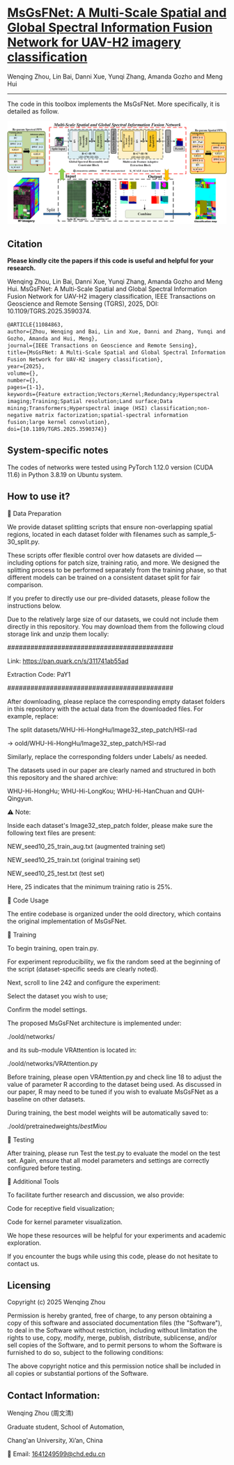 # [MsGsFNet: A Multi-Scale Spatial and Global Spectral Information Fusion Network for UAV-H2 imagery classification](https://ieeexplore.ieee.org/document/11084863)

Wenqing Zhou, Lin Bai, Danni Xue, Yunqi Zhang, Amanda Gozho and Meng Hui
___________

The code in this toolbox implements the MsGsFNet. More specifically, it is detailed as follow.

![alt text](./Overall.png)

Citation
---------------------

**Please kindly cite the papers if this code is useful and helpful for your research.**

Wenqing Zhou, Lin Bai, Danni Xue, Yunqi Zhang, Amanda Gozho and Meng Hui. MsGsFNet: A Multi-Scale Spatial and Global Spectral Information Fusion Network for UAV-H2 imagery classification, IEEE Transactions on Geoscience and Remote Sensing (TGRS), 2025, DOI: 10.1109/TGRS.2025.3590374.

    @ARTICLE{11084863,
    author={Zhou, Wenqing and Bai, Lin and Xue, Danni and Zhang, Yunqi and Gozho, Amanda and Hui, Meng},
    journal={IEEE Transactions on Geoscience and Remote Sensing}, 
    title={MsGsFNet: A Multi-Scale Spatial and Global Spectral Information Fusion Network for UAV-H2 imagery classification}, 
    year={2025},
    volume={},
    number={},
    pages={1-1},
    keywords={Feature extraction;Vectors;Kernel;Redundancy;Hyperspectral imaging;Training;Spatial resolution;Land surface;Data mining;Transformers;Hyperspectral image (HSI) classification;non-negative matrix factorization;spatial-spectral information fusion;large kernel convolution},
    doi={10.1109/TGRS.2025.3590374}}
    
System-specific notes
---------------------
The codes of networks were tested using PyTorch 1.12.0 version (CUDA 11.6) in Python 3.8.19 on Ubuntu system.

How to use it?
---------------------
📁 Data Preparation

We provide dataset splitting scripts that ensure non-overlapping spatial regions, located in each dataset folder with filenames such as sample_5-30_split.py.

These scripts offer flexible control over how datasets are divided — including options for patch size, training ratio, and more. We designed the splitting process to be performed separately from the training phase, so that different models can be trained on a consistent dataset split for fair comparison.

If you prefer to directly use our pre-divided datasets, please follow the instructions below.

Due to the relatively large size of our datasets, we could not include them directly in this repository. You may download them from the following cloud storage link and unzip them locally:

###########################################

Link: https://pan.quark.cn/s/311741ab55ad

Extraction Code: PaY1

###########################################

After downloading, please replace the corresponding empty dataset folders in this repository with the actual data from the downloaded files. For example, replace:

The split datasets/WHU-Hi-HongHu/Image32_step_patch/HSI-rad

→
oold/WHU-Hi-HongHu/Image32_step_patch/HSI-rad

Similarly, replace the corresponding folders under Labels/ as needed.

The datasets used in our paper are clearly named and structured in both this repository and the shared archive:

WHU-Hi-HongHu; WHU-Hi-LongKou; WHU-Hi-HanChuan and QUH-Qingyun.

⚠️ Note: 

Inside each dataset's Image32_step_patch folder, please make sure the following text files are present:

NEW_seed10_25_train_aug.txt (augmented training set)

NEW_seed10_25_train.txt (original training set)

NEW_seed10_25_test.txt (test set)

Here, 25 indicates that the minimum training ratio is 25%.

🧪 Code Usage

The entire codebase is organized under the oold directory, which contains the original implementation of MsGsFNet.

🔹 Training

To begin training, open train.py.

For experiment reproducibility, we fix the random seed at the beginning of the script (dataset-specific seeds are clearly noted).

Next, scroll to line 242 and configure the experiment:

Select the dataset you wish to use;

Confirm the model settings.

The proposed MsGsFNet architecture is implemented under:

./oold/networks/

and its sub-module VRAttention is located in:

./oold/networks/VRAttention.py

Before training, please open VRAttention.py and check line 18 to adjust the value of parameter R according to the dataset being used. As discussed in our paper, R may need to be tuned if you wish to evaluate MsGsFNet as a baseline on other datasets.

During training, the best model weights will be automatically saved to:

./oold/pretrainedweights/_bestMiou_

🔹 Testing

After training, please run Test the test.py to evaluate the model on the test set. Again, ensure that all model parameters and settings are correctly configured before testing.

👀 Additional Tools

To facilitate further research and discussion, we also provide:

Code for receptive field visualization;

Code for kernel parameter visualization.

We hope these resources will be helpful for your experiments and academic exploration.

If you encounter the bugs while using this code, please do not hesitate to contact us.

Licensing
---------

Copyright (c) 2025 Wenqing Zhou

Permission is hereby granted, free of charge, to any person obtaining a copy
of this software and associated documentation files (the "Software"), to deal
in the Software without restriction, including without limitation the rights
to use, copy, modify, merge, publish, distribute, sublicense, and/or sell
copies of the Software, and to permit persons to whom the Software is
furnished to do so, subject to the following conditions:

The above copyright notice and this permission notice shall be included in all
copies or substantial portions of the Software.

Contact Information:
--------------------

Wenqing Zhou (周文清)

Graduate student, School of Automation,

Chang'an University, Xi’an, China

📧 Email: 1641249599@chd.edu.cn 

